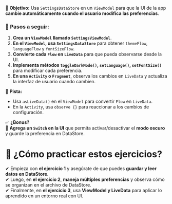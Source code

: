 📌 **Objetivo:** Usa `SettingsDataStore` en un `ViewModel` para que la UI de la app **cambie automáticamente cuando el usuario modifica las preferencias**.

### **🔹 Pasos a seguir:**

1. **Crea un `ViewModel` llamado `SettingsViewModel`**.
2. **En el `ViewModel`, usa `SettingsDataStore`** para obtener `themeFlow`, `languageFlow` y `fontSizeFlow`.
3. **Convierte cada `Flow` en `LiveData`** para que pueda observarse desde la UI.
4. **Implementa métodos `toggleDarkMode()`, `setLanguage()`, `setFontSize()`** para modificar cada preferencia.
5. **En una `Activity` o `Fragment`**, observa los cambios en `LiveData` y actualiza la interfaz de usuario cuando cambien.

🔹 **Pista:**

- Usa `asLiveData()` en el `ViewModel` para convertir `Flow` en `LiveData`.
- En la `Activity`, usa `observe {}` para reaccionar a los cambios de configuración.

✅ **¿Bonus?**  
🔹 **Agrega un `Switch` en la UI** que permita activar/desactivar el **modo oscuro** y guarde la preferencia en DataStore.

# **🔹 ¿Cómo practicar estos ejercicios?**

✔ Empieza con **el ejercicio 1** y asegúrate de que puedes **guardar y leer datos en DataStore**.  
✔ Luego, en **el ejercicio 2**, **maneja múltiples preferencias** y observa cómo se organizan en el archivo de DataStore.  
✔ Finalmente, en **el ejercicio 3**, usa **ViewModel y LiveData** para aplicar lo aprendido en un entorno real con UI.
